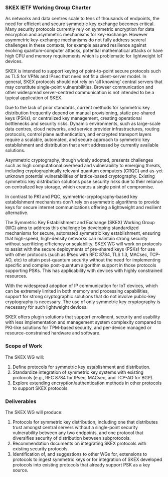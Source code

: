 ### SKEX IETF Working Group Charter

As networks and data centres scale to tens of thousands of endpoints, the need for efficient and secure symmetric key exchange becomes critical. Many security protocols currently rely on symmetric encryption for data encryption and asymmetric mechanisms for key-exchange. However asymmetric key-exchange mechanisms do not fully address several challenges in these contexts, for example assured resilience against evolving quantum-computer attacks, potential mathematical attacks or have high CPU and memory requirements which is problematic for lightweight IoT devices. 

SKEX is intended to support keying of point-to-point secure protocols such as TLS for VPNs and IPsec that need not fit a client-server model. In general, SKEX protocols should not rely on 'all knowing' central servers that may constitute single-point vulnerabilities. Browser communication and other widespread server-centred communication is not intended to be a typical application of SKEX.

Due to the lack of prior standards, current methods for symmetric key distribution frequently depend on manual provisioning, static pre-shared keys (PSKs), or centralized key management, creating operational bottlenecks and security risks. Dynamic environments, such as large-scale data centres, cloud networks, and service provider infrastructures, routing protocols, control plane authentication, and encrypted transport layers require a scalable, automated, and secure approach to symmetric key establishment and distribution that aren’t addressed by currently available solutions.

Asymmetric cryptography, though widely adopted, presents challenges such as high computational overhead and vulnerability to emerging threats, including cryptographically relevant quantum computers (CRQC) and as-yet unknown potential vulnerabilities of lattice-based cryptography. Existing symmetric key distribution solutions pose security risks due to their reliance on centralized key storage, which creates a single point of compromise.

In contrast to PKI and PQC, symmetric-cryptography-based key establishment mechanisms don't rely on asymmetric algorithms to provide keys for secure internet communications offering a lightweight and resilient alternative.

The Symmetric Key Establishment and Exchange (SKEX) Working Group (WG) aims to address this challenge by developing standardized mechanisms for secure, automated symmetric key establishment, ensuring that high-speed, high-density networks can maintain strong security without sacrificing efficiency or scalability. SKEX WG will work on protocols to assist with the secure deployments of pre-shared keys (PSKs) for use with other protocols (such as IPsec with RFC 8784, TLS 1.3, MACsec, TCP-AO, etc) to attain post-quantum security without the need for implementing specific and complex post-quantum algorithm support in those protocols supporting PSKs. This has applicability with devices with highly constrained resources.

With the widespread adoption of IP communication for IoT devices, which can be extremely limited in both memory and processing capabilities, support for strong cryptographic solutions that do not involve public-key cryptography is necessary. The use of only symmetric key cryptography is necessary for such lightweight devices.

SKEX offers plugin solutions that support enrollment, security and usability with less implementation and management system complexity compared to PKI-like solutions for TPM-based security, and per-device managed or resource-constrained hardware and software.

### Scope of Work
The SKEX WG will:
1. Define protocols for symmetric key establishment and distribution.
2. Standardize integration of symmetric key systems with existing protocols (e.g., RFC 8784 for IPsec, MACsec, and TCP-AO for BGP).
3. Explore extending encryption/authentication methods in other protocols to support SKEX protocols.

### Deliverables
The SKEX WG will produce:
1. Protocols for symmetric key distribution, including one that distributes trust amongst central servers without a single-point security vulnerability between any two endpoints, and one protocol that diversifies security of distribution between subprotocols.
2. Recommendation documents on integrating SKEX protocols with existing security protocols.
3. Identification of, and suggestions to other WGs for, extensions to protocols to ingest symmetric keys or for integration of SKEX developed protocols into existing protocols that already support PSK as a key source.

